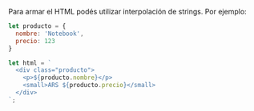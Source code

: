 Para armar el HTML podés utilizar interpolación de strings. Por ejemplo:

```js
let producto = {
  nombre: 'Notebook',
  precio: 123
}

let html = `
  <div class="producto">
    <p>${producto.nombre}</p>
    <small>ARS ${producto.precio}</small>
  </div>
`;
```